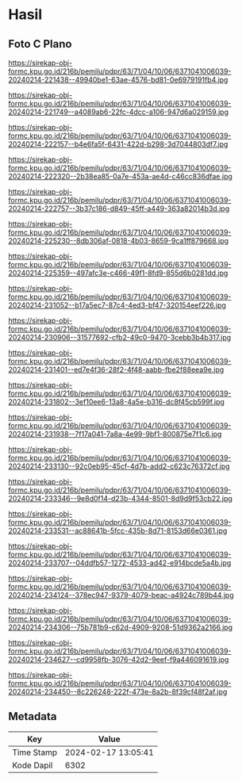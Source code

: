 # Hasil

## Foto C Plano

https://sirekap-obj-formc.kpu.go.id/216b/pemilu/pdpr/63/71/04/10/06/6371041006039-20240214-221438--49940be1-63ae-4576-bd81-0e6979191fb4.jpg

https://sirekap-obj-formc.kpu.go.id/216b/pemilu/pdpr/63/71/04/10/06/6371041006039-20240214-221749--a4089ab6-22fc-4dcc-a106-947d6a029159.jpg

https://sirekap-obj-formc.kpu.go.id/216b/pemilu/pdpr/63/71/04/10/06/6371041006039-20240214-222157--b4e6fa5f-6431-422d-b298-3d7044803df7.jpg

https://sirekap-obj-formc.kpu.go.id/216b/pemilu/pdpr/63/71/04/10/06/6371041006039-20240214-222320--2b38ea85-0a7e-453a-ae4d-c46cc836dfae.jpg

https://sirekap-obj-formc.kpu.go.id/216b/pemilu/pdpr/63/71/04/10/06/6371041006039-20240214-222757--3b37c186-d849-45ff-a449-363a82014b3d.jpg

https://sirekap-obj-formc.kpu.go.id/216b/pemilu/pdpr/63/71/04/10/06/6371041006039-20240214-225230--8db306af-0818-4b03-8659-9ca1ff879668.jpg

https://sirekap-obj-formc.kpu.go.id/216b/pemilu/pdpr/63/71/04/10/06/6371041006039-20240214-225359--497afc3e-c466-49f1-8fd9-855d6b0281dd.jpg

https://sirekap-obj-formc.kpu.go.id/216b/pemilu/pdpr/63/71/04/10/06/6371041006039-20240214-231052--b17a5ec7-87c4-4ed3-bf47-320154eef226.jpg

https://sirekap-obj-formc.kpu.go.id/216b/pemilu/pdpr/63/71/04/10/06/6371041006039-20240214-230906--31577692-cfb2-49c0-9470-3cebb3b4b317.jpg

https://sirekap-obj-formc.kpu.go.id/216b/pemilu/pdpr/63/71/04/10/06/6371041006039-20240214-231401--ed7e4f36-28f2-4f48-aabb-fbe2f88eea9e.jpg

https://sirekap-obj-formc.kpu.go.id/216b/pemilu/pdpr/63/71/04/10/06/6371041006039-20240214-231802--3ef10ee6-13a8-4a5e-b316-dc8f45cb599f.jpg

https://sirekap-obj-formc.kpu.go.id/216b/pemilu/pdpr/63/71/04/10/06/6371041006039-20240214-231938--7f17a041-7a8a-4e99-9bf1-800875e7f1c6.jpg

https://sirekap-obj-formc.kpu.go.id/216b/pemilu/pdpr/63/71/04/10/06/6371041006039-20240214-233130--92c0eb95-45cf-4d7b-add2-c623c76372cf.jpg

https://sirekap-obj-formc.kpu.go.id/216b/pemilu/pdpr/63/71/04/10/06/6371041006039-20240214-233346--9e8d0f14-d23b-4344-8501-8d9d9f53cb22.jpg

https://sirekap-obj-formc.kpu.go.id/216b/pemilu/pdpr/63/71/04/10/06/6371041006039-20240214-233531--ac88641b-5fcc-435b-8d71-8153d66e0361.jpg

https://sirekap-obj-formc.kpu.go.id/216b/pemilu/pdpr/63/71/04/10/06/6371041006039-20240214-233707--04ddfb57-1272-4533-ad42-e914bcde5a4b.jpg

https://sirekap-obj-formc.kpu.go.id/216b/pemilu/pdpr/63/71/04/10/06/6371041006039-20240214-234124--378ec947-9379-4079-beac-a4924c789b44.jpg

https://sirekap-obj-formc.kpu.go.id/216b/pemilu/pdpr/63/71/04/10/06/6371041006039-20240214-234306--75b781b9-c62d-4909-9208-51d9362a2166.jpg

https://sirekap-obj-formc.kpu.go.id/216b/pemilu/pdpr/63/71/04/10/06/6371041006039-20240214-234627--cd9958fb-3076-42d2-9eef-f9a446091619.jpg

https://sirekap-obj-formc.kpu.go.id/216b/pemilu/pdpr/63/71/04/10/06/6371041006039-20240214-234450--8c226248-222f-473e-8a2b-8f39cf48f2af.jpg


## Metadata

| Key        | Value               |
| ---------- | ------------------- |
| Time Stamp | 2024-02-17 13:05:41 |
| Kode Dapil | 6302                |




